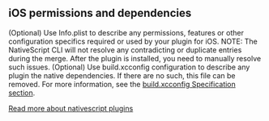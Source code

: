 ## iOS permissions and dependencies


(Optional) Use Info.plist to describe any permissions, features or other configuration specifics required or used by your plugin for iOS. 
NOTE: The NativeScript CLI will not resolve any contradicting or duplicate entries during the merge. After the plugin is installed, you need to manually resolve such issues.
(Optional) Use build.xcconfig configuration to describe any plugin the native dependencies. If there are no such, this file can be removed. For more information, see the [build.xcconfig Specification section](http://docs.nativescript.org/plugins/plugins#buildxcconfig-specification).


[Read more about nativescript plugins](http://docs.nativescript.org/plugins/plugins)